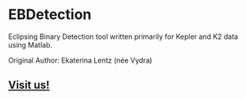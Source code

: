 # EBDetection
Eclipsing Binary Detection tool written primarily for Kepler and K2 data using Matlab. 

Original Author: Ekaterina Lentz (née Vydra)


## [Visit us!](https://FGCUStellarResearch.github.io)

